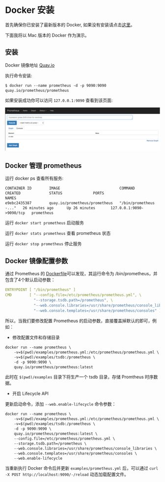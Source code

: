 # Docker 安装

首先确保你已安装了最新版本的 Docker, 如果没有安装请点击[这里](https://docs.docker.com/engine/installation/)。

下面我将以 Mac 版本的 Docker 作为演示。

## 安装

Docker 镜像地址 [Quay.io](https://quay.io/repository/prometheus/prometheus)

执行命令安装:

```
$ docker run --name prometheus -d -p 9090:9090 quay.io/prometheus/prometheus
```

如果安装成功你可以访问 `127.0.0.1:9090` 查看到该页面:

![prometheus-graph.png](/images/install/prometheus-graph.png)

## Docker 管理 prometheus

运行 docker ps 查看所有服务:

```
CONTAINER ID        IMAGE                           COMMAND                  CREATED             STATUS              PORTS                      NAMES
e9ebc2435387        quay.io/prometheus/prometheus   "/bin/prometheus -..."   26 minutes ago      Up 26 minutes       127.0.0.1:9090->9090/tcp   prometheus
```

运行 `docker start prometheus` 启动服务

运行 `docker stats prometheus` 查看 prometheus 状态

运行 `docker stop prometheus` 停止服务

## Docker 镜像配置参数

通过 Prometheus 的 [Dockerfile](https://github.com/prometheus/prometheus/blob/main/Dockerfile)可以发现，其运行命令为 /bin/prometheus，并包含了4个默认启动参数：

```yaml
ENTRYPOINT [ "/bin/prometheus" ]
CMD        [ "--config.file=/etc/prometheus/prometheus.yml", \
             "--storage.tsdb.path=/prometheus", \
             "--web.console.libraries=/usr/share/prometheus/console_libraries", \
             "--web.console.templates=/usr/share/prometheus/consoles" ]
```

所以，当我们要修改配置 Prometheus 的启动参数，直接覆盖掉默认的即可，例如：

- 修改配置文件和存储目录

```
docker run --name prometheus \
    -v=$(pwd)/examples/prometheus.yml:/etc/prometheus/prometheus.yml \
    -v=$(pwd)/examples/tsdb:/prometheus \
    -d -p 9090:9090 \
    quay.io/prometheus/prometheus:latest
```

此时在 `$(pwd)/examples` 目录下将生产一个 tsdb 目录，存储 Promtheus 时序数据。

- 开启 Lifecycle API

更新启动命令，添加 `--web.enable-lifecycle` 命令参数：

```
docker run --name prometheus \
    -v=$(pwd)/examples/prometheus.yml:/etc/prometheus/prometheus.yml \
    -v=$(pwd)/examples/tsdb:/prometheus \
    -d -p 9090:9090 \
    quay.io/prometheus/prometheus:latest \
    --config.file=/etc/prometheus/prometheus.yml \
    --storage.tsdb.path=/prometheus \
    --web.console.libraries=/usr/share/prometheus/console_libraries \
    --web.console.templates=/usr/share/prometheus/consoles \
    --web.enable-lifecycle
```

当重新执行 Docker 命令后并更新 `examples/prometheus.yml` 后，可以通过 `curl -X POST http://localhost:9090/-/reload` 动态加载配置文件。

